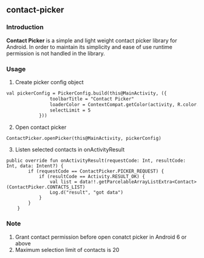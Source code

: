 ## contact-picker

### Introduction

**Contact Picker** is a simple and light weight contact picker library for Android. In order to maintain its simplicity and ease of use runtime permission is not handled in the library.




### Usage

1. Create picker config object

```markdown
val pickerConfig = PickerConfig.build(this@MainActivity, ({
                toolbarTitle = "Contact Picker"
                loaderColor = ContextCompat.getColor(activity, R.color.colorPrimaryDark)
                selectLimit = 5
            }))
```

2. Open contact picker

```
ContactPicker.openPicker(this@MainActivity, pickerConfig)
```

3. Listen selected contacts in onActivityResult

```
public override fun onActivityResult(requestCode: Int, resultCode: Int, data: Intent?) {
        if (requestCode == ContactPicker.PICKER_REQUEST) {
            if (resultCode == Activity.RESULT_OK) {
                val list = data!!.getParcelableArrayListExtra<Contact>(ContactPicker.CONTACTS_LIST)
                Log.d("result", "got data")
            }
        }
    }
```

### Note

1. Grant contact permission before open conatct picker in Android 6 or above
2. Maximum selection limit of contacts is 20
